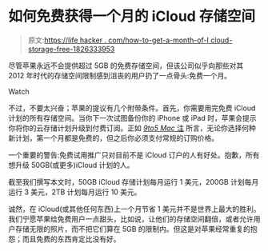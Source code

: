 # 如何免费获得一个月的 iCloud 存储空间

> 原文:[https://life hacker . com/how-to-get-a-month-of-I cloud-storage-free-1826333953](https://lifehacker.com/how-to-get-a-month-of-icloud-storage-for-free-1826333953)

尽管苹果永远不会提供超过 5GB 的免费存储空间，但该公司似乎向那些对其 2012 年时代的存储空间限制感到沮丧的用户扔了一点骨头:免费一个月。

Watch

不过，不要太兴奋；苹果的提议有几个附带条件。首先，你需要用完免费 iCloud 计划的所有存储空间。当你下一次试图备份你的 iPhone 或 iPad 时，苹果会提示你将你的云存储计划升级到付费订阅。正如 [*9to5 Mac* 注](https://9to5mac.com/2018/05/24/icloud-free-month-storage/) 所言，无论你选择何种新计划，第一个月都是免费的，但之后你必须支付常规的订购价格。

一个重要的警告:免费试用推广只对目前不是 iCloud 订户的人有好处。抱歉，所有想升级 50GB(或更多)iCloud 计划的人。

截至我们撰写本文时，50GB iCloud 存储计划每月运行 1 美元，200GB 计划每月运行 3 美元，2TB 计划每月运行 10 美元。

诚然，在 iCloud(或其他任何东西)上一个月节省 1 美元并不是世界上最大的胜利。我们宁愿苹果给免费用户一点甜头，比如说，让他们的存储空间翻倍，或者允许用户存储无限的照片，而不把它们算在 5GB 的限制内。但这是对苹果经常重复的抱怨；而且免费的东西肯定比没有好。